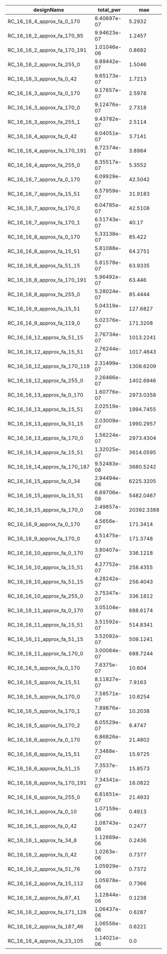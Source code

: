 | designName                    | total_pwr   | mae        |
| ----------------------------- | ----------- | ---------- |
| RC_16_16_4_approx_fa_0_170    | 8.40697e-07 | 5.2932     |
| RC_16_16_2_approx_fa_170_95   | 9.94623e-07 | 1.2457     |
| RC_16_16_2_approx_fa_170_191  | 1.01046e-06 | 0.8692     |
| RC_16_16_2_approx_fa_255_0    | 9.89442e-07 | 1.5046     |
| RC_16_16_3_approx_fa_0_42     | 9.65173e-07 | 1.7213     |
| RC_16_16_3_approx_fa_0_170    | 9.17657e-07 | 2.5978     |
| RC_16_16_3_approx_fa_170_0    | 9.12476e-07 | 2.7318     |
| RC_16_16_3_approx_fa_255_1    | 9.43782e-07 | 2.5114     |
| RC_16_16_4_approx_fa_0_42     | 9.04051e-07 | 3.7141     |
| RC_16_16_4_approx_fa_170_191  | 8.72374e-07 | 3.8984     |
| RC_16_16_4_approx_fa_255_0    | 8.35517e-07 | 5.3552     |
| RC_16_16_7_approx_fa_0_170    | 6.09929e-07 | 42.5042    |
| RC_16_16_7_approx_fa_15_51    | 6.57959e-07 | 31.9183    |
| RC_16_16_7_approx_fa_170_0    | 6.04785e-07 | 42.5108    |
| RC_16_16_7_approx_fa_170_1    | 6.51743e-07 | 40.17      |
| RC_16_16_8_approx_fa_0_170    | 5.33138e-07 | 85.422     |
| RC_16_16_8_approx_fa_15_51    | 5.81088e-07 | 64.2751    |
| RC_16_16_8_approx_fa_51_15    | 5.81578e-07 | 63.9335    |
| RC_16_16_8_approx_fa_170_191  | 5.96492e-07 | 63.446     |
| RC_16_16_8_approx_fa_255_0    | 5.28024e-07 | 85.4444    |
| RC_16_16_9_approx_fa_15_51    | 5.04319e-07 | 127.6827   |
| RC_16_16_9_approx_fa_119_0    | 5.02376e-07 | 171.3208   |
| RC_16_16_12_approx_fa_51_15   | 2.76734e-07 | 1013.2241  |
| RC_16_16_12_approx_fa_15_51   | 2.76244e-07 | 1017.4643  |
| RC_16_16_12_approx_fa_170_119 | 2.31499e-07 | 1308.6209  |
| RC_16_16_12_approx_fa_255_0   | 2.26466e-07 | 1402.6946  |
| RC_16_16_13_approx_fa_0_170   | 1.60776e-07 | 2973.0358  |
| RC_16_16_13_approx_fa_15_51   | 2.02519e-07 | 1994.7455  |
| RC_16_16_13_approx_fa_51_15   | 2.03009e-07 | 1990.2957  |
| RC_16_16_13_approx_fa_170_0   | 1.56224e-07 | 2973.4304  |
| RC_16_16_14_approx_fa_15_51   | 1.32025e-07 | 3614.0595  |
| RC_16_16_14_approx_fa_170_187 | 9.52483e-08 | 3680.5242  |
| RC_16_16_15_approx_fa_0_34    | 2.94494e-08 | 6225.3205  |
| RC_16_16_15_approx_fa_15_51   | 6.69706e-08 | 5482.0467  |
| RC_16_16_15_approx_fa_170_0   | 2.49857e-08 | 20392.3388 |
| RC_16_16_9_approx_fa_0_170    | 4.5656e-07  | 171.3414   |
| RC_16_16_9_approx_fa_170_0    | 4.51475e-07 | 171.3748   |
| RC_16_16_10_approx_fa_0_170   | 3.80407e-07 | 336.1218   |
| RC_16_16_10_approx_fa_15_51   | 4.27752e-07 | 258.4355   |
| RC_16_16_10_approx_fa_51_15   | 4.28242e-07 | 256.4043   |
| RC_16_16_10_approx_fa_255_0   | 3.75347e-07 | 336.1812   |
| RC_16_16_11_approx_fa_0_170   | 3.05104e-07 | 688.6174   |
| RC_16_16_11_approx_fa_15_51   | 3.51592e-07 | 514.8341   |
| RC_16_16_11_approx_fa_51_15   | 3.52082e-07 | 509.1241   |
| RC_16_16_11_approx_fa_170_0   | 3.00064e-07 | 688.7244   |
| RC_16_16_5_approx_fa_0_170    | 7.6375e-07  | 10.604     |
| RC_16_16_5_approx_fa_15_51    | 8.11827e-07 | 7.9163     |
| RC_16_16_5_approx_fa_170_0    | 7.58571e-07 | 10.6254    |
| RC_16_16_5_approx_fa_170_1    | 7.89876e-07 | 10.2038    |
| RC_16_16_5_approx_fa_170_2    | 8.05529e-07 | 8.4747     |
| RC_16_16_6_approx_fa_0_170    | 6.86826e-07 | 21.4802    |
| RC_16_16_6_approx_fa_15_51    | 7.3488e-07  | 15.9725    |
| RC_16_16_6_approx_fa_51_15    | 7.3537e-07  | 15.8573    |
| RC_16_16_6_approx_fa_170_191  | 7.34341e-07 | 16.0822    |
| RC_16_16_6_approx_fa_255_0    | 6.81651e-07 | 21.4932    |
| RC_16_16_1_approx_fa_0_10     | 1.07159e-06 | 0.4913     |
| RC_16_16_1_approx_fa_0_42     | 1.08743e-06 | 0.2477     |
| RC_16_16_1_approx_fa_34_8     | 1.12669e-06 | 0.2436     |
| RC_16_16_2_approx_fa_0_42     | 1.0263e-06  | 0.7377     |
| RC_16_16_2_approx_fa_51_76    | 1.05929e-06 | 0.7372     |
| RC_16_16_2_approx_fa_15_112   | 1.05978e-06 | 0.7366     |
| RC_16_16_2_approx_fa_87_41    | 1.12844e-06 | 0.1238     |
| RC_16_16_2_approx_fa_171_126  | 1.06437e-06 | 0.6287     |
| RC_16_16_2_approx_fa_187_46   | 1.06556e-06 | 0.6221     |
| RC_16_16_4_approx_fa_23_105   | 1.14021e-06 | 0.0        |
